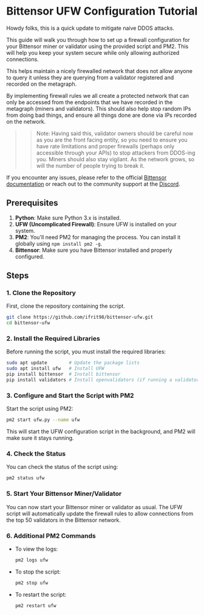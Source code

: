 # Bittensor UFW Configuration Tutorial
Howdy folks, this is a quick update to mitigate naive DDOS attacks. 

This guide will walk you through how to set up a firewall configuration for your Bittensor miner or validator using the provided script and PM2. This will help you keep your system secure while only allowing authorized connections. 

This helps maintain a nicely firewalled network that does not allow anyone to query it unless they are querying from a validator registered and recorded on the metagraph. 

By implementing firewall rules we all create a protected network that can only be accessed from the endpoints that we have recorded in the metagraph (miners and validators). This should also help stop random IPs from doing bad things, and ensure all things done are done via IPs recorded on the network. 

>> Note:
Having said this, validator owners should be careful now as you are the front facing entity, so you need to ensure you have rate limitations and proper firewalls (perhaps only accessible through your APIs) to stop attackers from DDOS-ing you. Miners should also stay vigilant. As the network grows, so will the number of people trying to break it.


If you encounter any issues, please refer to the official [Bittensor documentation](https://github.com/opentensor/docs) or reach out to the community support at the [Discord](https://discord.com/channels/799672011265015819/1096187495667998790).



## Prerequisites

1. **Python**: Make sure Python 3.x is installed.
2. **UFW (Uncomplicated Firewall)**: Ensure UFW is installed on your system.
3. **PM2**: You'll need PM2 for managing the process. You can install it globally using `npm install pm2 -g`.
4. **Bittensor**: Make sure you have Bittensor installed and properly configured.

## Steps

### 1. Clone the Repository

First, clone the repository containing the script.

```bash
git clone https://github.com/ifrit98/bittensor-ufw.git
cd bittensor-ufw
```

### 2. Install the Required Libraries

Before running the script, you must install the required libraries:

```bash
sudo apt update        # Update the package lists
sudo apt install ufw   # Install UFW
pip install bittensor  # Install bittensor
pip install validators # Install openvalidators (if running a validator)
```

### 3. Configure and Start the Script with PM2

Start the script using PM2:

```bash
pm2 start ufw.py --name ufw
```

This will start the UFW configuration script in the background, and PM2 will make sure it stays running.

### 4. Check the Status

You can check the status of the script using:

```bash
pm2 status ufw
```

### 5. Start Your Bittensor Miner/Validator

You can now start your Bittensor miner or validator as usual. The UFW script will automatically update the firewall rules to allow connections from the top 50 validators in the Bittensor network.

### 6. Additional PM2 Commands

- To view the logs:

  ```bash
  pm2 logs ufw
  ```

- To stop the script:

  ```bash
  pm2 stop ufw
  ```

- To restart the script:

  ```bash
  pm2 restart ufw
  ```

